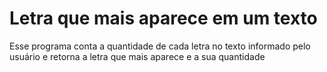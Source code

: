 # Letra que mais aparece em um texto
Esse programa conta a quantidade de cada letra no texto informado pelo usuário e retorna a letra que mais aparece e a sua quantidade
